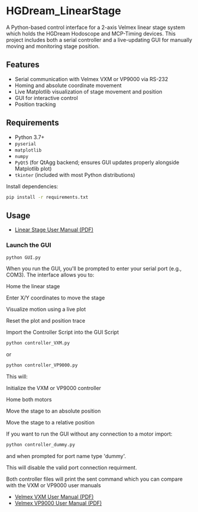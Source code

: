 # HGDream_LinearStage

A Python-based control interface for a 2-axis Velmex linear stage system which holds the HGDream Hodoscope and MCP-Timing devices. This project includes both a serial controller and a live-updating GUI for manually moving and monitoring stage position.

## Features

- Serial communication with Velmex VXM or VP9000 via RS-232
- Homing and absolute coordinate movement
- Live Matplotlib visualization of stage movement and position
- GUI for interactive control
- Position tracking

## Requirements

- Python 3.7+
- `pyserial`
- `matplotlib`
- `numpy`
- `PyQt5` (for QtAgg backend; ensures GUI updates properly alongside Matplotlib plot)
- `tkinter` (included with most Python distributions)

Install dependencies:
```bash
pip install -r requirements.txt 
```

## Usage
- [Linear Stage User Manual (PDF) ](docs/User_Manual.pdf)
### Launch the GUI

```bash
python GUI.py 
```
When you run the GUI, you'll be prompted to enter your serial port (e.g., COM3). The interface allows you to:

Home the linear stage

Enter X/Y coordinates to move the stage

Visualize motion using a live plot

Reset the plot and position trace

Import the Controller Script into the GUI Script

```bash
python controller_VXM.py
```

or

```bash
python controller_VP9000.py
```

This will:

Initialize the VXM or VP9000 controller

Home both motors

Move the stage to an absolute position 

Move the stage to a relative position

If you want to run the GUI without any connection to a motor import: 

``` bash
python controller_dummy.py
```

and when prompted for port name type 'dummy'.

This will disable the valid port connection requirment. 

Both controller files will print the sent command which you can compare with the VXM or VP9000 user manuals 

- [Velmex VXM User Manual (PDF)](docs/vxm_user_manl.pdf)
- [Velmex VP9000 User Manual (PDF)](docs/vp9002_usrman.pdf)

